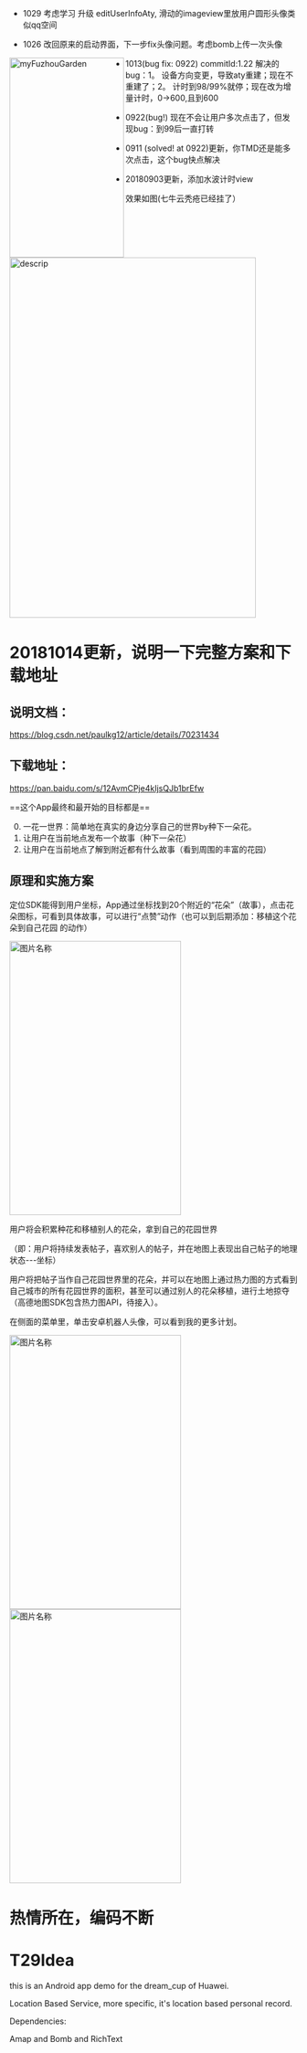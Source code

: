 

- 1029 考虑学习 升级 editUserInfoAty, 滑动的imageview里放用户圆形头像类似qq空间

- 1026 改回原来的启动界面，下一步fix头像问题。考虑bomb上传一次头像

<img src="https://ws1.sinaimg.cn/large/005JrW9Kgy1fwn50e9b5rj30oy176jxy.jpg" width = "200" height = "350" alt="myFuzhouGarden" align=left />

- 1013(bug fix: 0922) commitId:1.22 解决的bug：1。 设备方向变更，导致aty重建；现在不重建了；2。 计时到98/99%就停；现在改为增量计时，0->600,且到600

- 0922(bug!) 现在不会让用户多次点击了，但发现bug：到99后一直打转

- 0911 (solved! at 0922)更新，你TMD还是能多次点击，这个bug快点解决


- 20180903更新，添加水波计时view

效果如图(七牛云秃疮已经挂了）


<img src="http://o6qns6y6x.bkt.clouddn.com/18-9-3/17724073.jpg" width = "431" height = "631" alt="descrip" align=center />


# 20181014更新，说明一下完整方案和下载地址

## 说明文档：

https://blog.csdn.net/paulkg12/article/details/70231434

## 下载地址：

https://pan.baidu.com/s/12AvmCPje4kIjsQJb1brEfw

==这个App最终和最开始的目标都是==

0. 一花一世界：简单地在真实的身边分享自己的世界by种下一朵花。
1. 让用户在当前地点发布一个故事（种下一朵花）
2. 让用户在当前地点了解到附近都有什么故事（看到周围的丰富的花园）

## 原理和实施方案

定位SDK能得到用户坐标，App通过坐标找到20个附近的“花朵”（故事），点击花朵图标，可看到具体故事，可以进行“点赞”动作（也可以到后期添加：移植这个花朵到自己花园 的动作）

<img src="http://img.blog.csdn.net/20170418184042323?watermark/2/text/aHR0cDovL2Jsb2cuY3Nkbi5uZXQvcGF1bGtnMTI=/font/5a6L5L2T/fontsize/400/fill/I0JBQkFCMA==/dissolve/70/gravity/SouthEast" width = "300" height = "480" alt="图片名称" align=center />



用户将会积累种花和移植别人的花朵，拿到自己的花园世界

（即：用户将持续发表帖子，喜欢别人的帖子，并在地图上表现出自己帖子的地理状态---坐标）

用户将把帖子当作自己花园世界里的花朵，并可以在地图上通过热力图的方式看到自己城市的所有花园世界的面积，甚至可以通过别人的花朵移植，进行土地掠夺（高德地图SDK包含热力图API，待接入）。

在侧面的菜单里，单击安卓机器人头像，可以看到我的更多计划。

<img src="http://img.blog.csdn.net/20171020225033592?watermark/2/text/aHR0cDovL2Jsb2cuY3Nkbi5uZXQvcGF1bGtnMTI=/font/5a6L5L2T/fontsize/400/fill/I0JBQkFCMA==/dissolve/70/gravity/SouthEast" width = "300" height = "480" alt="图片名称" align=center />

<img src="http://img.blog.csdn.net/20171020225105733?watermark/2/text/aHR0cDovL2Jsb2cuY3Nkbi5uZXQvcGF1bGtnMTI=/font/5a6L5L2T/fontsize/400/fill/I0JBQkFCMA==/dissolve/70/gravity/SouthEast" width = "300" height = "480" alt="图片名称" align=center />




# 热情所在，编码不断

# T29Idea

this is an Android app demo for the dream_cup of Huawei. 

Location Based Service, more specific, it's location based personal record.

Dependencies:

Amap and Bomb and RichText


